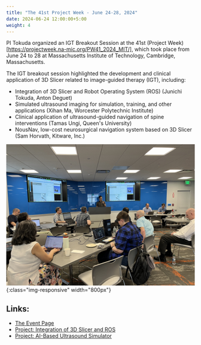```yaml
---
title: "The 41st Project Week - June 24-28, 2024"
date: 2024-06-24 12:00:00+5:00
weight: 4
---
```


PI Tokuda organized an IGT Breakout Session at the 41st (Project Week)[https://projectweek.na-mic.org/PW41_2024_MIT/], which took place from June 24 to 28 at Massachusetts Institute of Technology, Cambridge, Massachusetts.

The IGT breakout session highlighted the development and clinical application of 3D Slicer related to image-guided therapy (IGT), including:

- Integration of 3D Slicer and Robot Operating System (ROS) (Junichi Tokuda, Anton Deguet)
- Simulated ultrasound imaging for simulation, training, and other applications (Xihan Ma, Worcester Polytechnic Institute)
- Clinical application of ultrasound-guided navigation of spine interventions (Tamas Ungi, Queen's University)
- NousNav, low-cost neurosurgical navigation system based on 3D Slicer (Sam Horvath, Kitware, Inc.)

![photo](/images/news/summer_project_week_2024_1.jpg){:class="img-responsive" width="800px"}


## Links:

- [The Event Page](https://projectweek.na-mic.org/PW41_2024_MIT/)
- [Project: Integration of 3D Slicer and ROS](https://projectweek.na-mic.org/PW41_2024_MIT/Projects/IntegrationOfSlicerAndRos/)
- [Project: AI-Based Ultrasound Simulator](https://projectweek.na-mic.org/PW41_2024_MIT/Projects/AiBasedUltrasoundImagingSimulator/)


